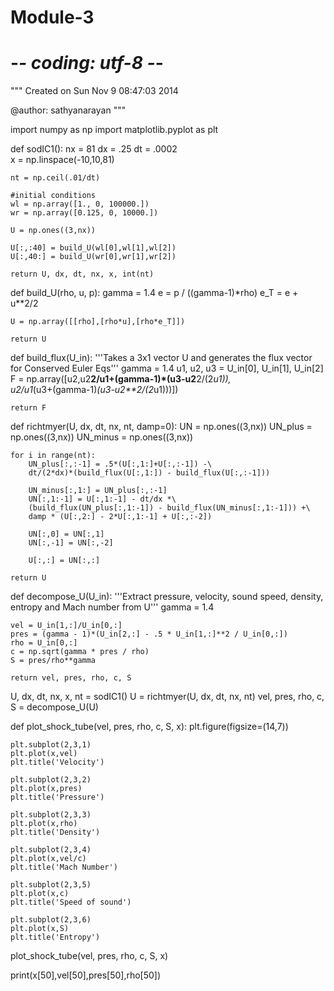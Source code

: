 Module-3
========
# -*- coding: utf-8 -*-
"""
Created on Sun Nov  9 08:47:03 2014

@author: sathyanarayan
"""

import numpy as np
import matplotlib.pyplot as plt

def sodIC1():
    nx = 81
    dx = .25
    dt = .0002   
    x = np.linspace(-10,10,81)
    
    nt = np.ceil(.01/dt)
    
    #initial conditions
    wl = np.array([1., 0, 100000.])
    wr = np.array([0.125, 0, 10000.])
    
    U = np.ones((3,nx))
    
    U[:,:40] = build_U(wl[0],wl[1],wl[2])
    U[:,40:] = build_U(wr[0],wr[1],wr[2])
    
    return U, dx, dt, nx, x, int(nt)


    
def build_U(rho, u, p):
    gamma = 1.4
    e = p / ((gamma-1)*rho)
    e_T = e + u**2/2
    
    U = np.array([[rho],[rho*u],[rho*e_T]])
    
    return U
    

def build_flux(U_in):
    '''Takes a 3x1 vector U and generates the flux vector for Conserved Euler Eqs'''
    gamma = 1.4
    u1, u2, u3 = U_in[0], U_in[1], U_in[2]
    F = np.array([u2,u2**2/u1+(gamma-1)*(u3-u2**2/(2*u1)),\
                  u2/u1*(u3+(gamma-1)*(u3-u2**2/(2*u1)))])
                  
    return F

    

def richtmyer(U, dx, dt, nx, nt, damp=0):
    UN = np.ones((3,nx))
    UN_plus = np.ones((3,nx))
    UN_minus = np.ones((3,nx))
    
    for i in range(nt):
        UN_plus[:,:-1] = .5*(U[:,1:]+U[:,:-1]) -\
        dt/(2*dx)*(build_flux(U[:,1:]) - build_flux(U[:,:-1]))
        
        UN_minus[:,1:] = UN_plus[:,:-1]  
        UN[:,1:-1] = U[:,1:-1] - dt/dx *\
        (build_flux(UN_plus[:,1:-1]) - build_flux(UN_minus[:,1:-1])) +\
        damp * (U[:,2:] - 2*U[:,1:-1] + U[:,:-2])
        
        UN[:,0] = UN[:,1]
        UN[:,-1] = UN[:,-2]
        
        U[:,:] = UN[:,:]
        
    return U

def decompose_U(U_in):
    '''Extract pressure, velocity, sound speed, density, entropy and Mach number from U'''
    gamma = 1.4
    
    vel = U_in[1,:]/U_in[0,:]
    pres = (gamma - 1)*(U_in[2,:] - .5 * U_in[1,:]**2 / U_in[0,:])
    rho = U_in[0,:]
    c = np.sqrt(gamma * pres / rho)
    S = pres/rho**gamma
    
    return vel, pres, rho, c, S
    
U, dx, dt, nx, x, nt = sodIC1()
U = richtmyer(U, dx, dt, nx, nt)
vel, pres, rho, c, S = decompose_U(U)

def plot_shock_tube(vel, pres, rho, c, S, x):
    plt.figure(figsize=(14,7))
    
    plt.subplot(2,3,1)
    plt.plot(x,vel)
    plt.title('Velocity')
    
    plt.subplot(2,3,2)
    plt.plot(x,pres)
    plt.title('Pressure')
    
    plt.subplot(2,3,3)
    plt.plot(x,rho)
    plt.title('Density')
    
    plt.subplot(2,3,4)
    plt.plot(x,vel/c)
    plt.title('Mach Number')
    
    plt.subplot(2,3,5)
    plt.plot(x,c)
    plt.title('Speed of sound')
    
    plt.subplot(2,3,6)
    plt.plot(x,S)
    plt.title('Entropy')
    


plot_shock_tube(vel, pres, rho, c, S, x)

print(x[50],vel[50],pres[50],rho[50])
